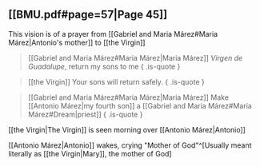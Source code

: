## [[BMU.pdf#page=57|Page 45]]
This vision is of a prayer from [[Gabriel and Maria Márez#Maria Márez|Antonio's mother]] to [[the Virgin]]
> [[Gabriel and Maria Márez#Maria Márez|Maria Márez]]
> *Virgen de Guadalupe*, return my sons to me
{ .is-quote }

> [[the Virgin]]
> Your sons will return safely.
{ .is-quote }

> [[Gabriel and Maria Márez#Maria Márez|Maria Márez]]
> Make [[Antonio Márez|my fourth son]] a [[Gabriel and Maria Márez#Maria Márez#Dream|priest]]
{ .is-quote }

[[the Virgin|The Virgin]] is seen morning over [[Antonio Márez|Antonio]]

[[Antonio Márez|Antonio]] wakes, crying "Mother of God"^[Usually meant literally as [[the Virgin|Mary]], the mother of God]